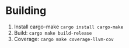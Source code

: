 # Building

1. Install cargo-make `cargo install cargo-make`
2. Build: `cargo make build-release`
3. Coverage: `cargo make coverage-llvm-cov`
